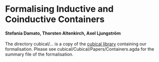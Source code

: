 # Formalising Inductive and Coinductive Containers
#### Stefania Damato, Thorsten Altenkirch, Axel Ljungström

The directory cubical/... is a copy of the [cubical library](https://github.com/agda/cubical) containing our formalisation. Please see cubical/Cubical/Papers/Containers.agda for the summary file of the formalisation.
